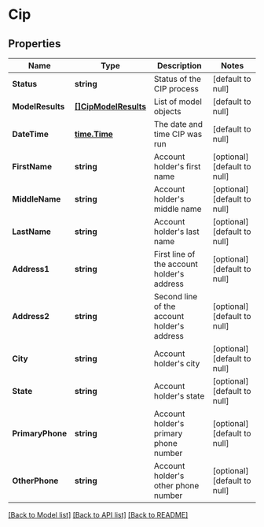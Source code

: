 # Cip

## Properties
Name | Type | Description | Notes
------------ | ------------- | ------------- | -------------
**Status** | **string** | Status of the CIP process | [default to null]
**ModelResults** | [**[]CipModelResults**](Cip_model_results.md) | List of model objects | [default to null]
**DateTime** | [**time.Time**](time.Time.md) | The date and time CIP was run | [default to null]
**FirstName** | **string** | Account holder&#x27;s first name | [optional] [default to null]
**MiddleName** | **string** | Account holder&#x27;s middle name | [optional] [default to null]
**LastName** | **string** | Account holder&#x27;s last name | [optional] [default to null]
**Address1** | **string** | First line of the account holder&#x27;s address | [optional] [default to null]
**Address2** | **string** | Second line of the account holder&#x27;s address | [optional] [default to null]
**City** | **string** | Account holder&#x27;s city | [optional] [default to null]
**State** | **string** | Account holder&#x27;s state | [optional] [default to null]
**PrimaryPhone** | **string** | Account holder&#x27;s primary phone number | [optional] [default to null]
**OtherPhone** | **string** | Account holder&#x27;s other phone number | [optional] [default to null]

[[Back to Model list]](../README.md#documentation-for-models) [[Back to API list]](../README.md#documentation-for-api-endpoints) [[Back to README]](../README.md)

